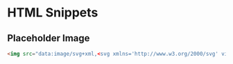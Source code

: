 # HTML Snippets

## Placeholder Image

```html
<img src="data:image/svg+xml,<svg xmlns='http://www.w3.org/2000/svg' viewBox='0 0 800 600'><rect fill='%23222' width='100%' height='100%' /></svg>" />
```
